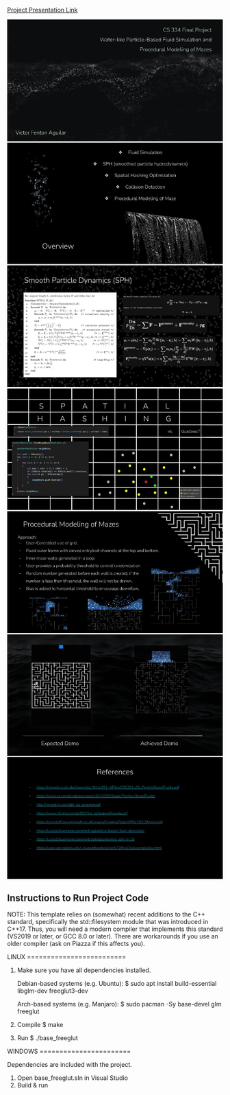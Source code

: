 [Project Presentation Link](https://docs.google.com/presentation/d/12ouvF6Ls6MimSQjaM6DPuJI-VxBgHWZRlfyxwE2-FNE/edit?usp=sharing)

![alt text](https://github.com/Victorfenton11/FluidSimulation/blob/main/images/slide0.jpg?raw=true)
![alt text](https://github.com/Victorfenton11/FluidSimulation/blob/main/images/slide1.jpg?raw=true)
![alt text](https://github.com/Victorfenton11/FluidSimulation/blob/main/images/slide2.jpg?raw=true)
![alt text](https://github.com/Victorfenton11/FluidSimulation/blob/main/images/slide3.jpg?raw=true)
![alt text](https://github.com/Victorfenton11/FluidSimulation/blob/main/images/slide4.jpg?raw=true)
![alt text](https://github.com/Victorfenton11/FluidSimulation/blob/main/images/slide5.jpg?raw=true)
![alt text](https://github.com/Victorfenton11/FluidSimulation/blob/main/images/slide6.jpg?raw=true)


<h2>Instructions to Run Project Code</h2>

NOTE: This template relies on (somewhat) recent additions to
the C++ standard, specifically the std::filesystem module that
was introduced in C++17. Thus, you will need a modern compiler
that implements this standard (VS2019 or later, or GCC 8.0 or
later). There are workarounds if you use an older compiler (ask
on Piazza if this affects you).


LINUX =========================

1. Make sure you have all dependencies installed.

	Debian-based systems (e.g. Ubuntu):
	$ sudo apt install build-essential libglm-dev freeglut3-dev

	Arch-based systems (e.g. Manjaro):
	$ sudo pacman -Sy base-devel glm freeglut

2. Compile
	$ make

3. Run
	$ ./base_freeglut




WINDOWS =======================

Dependencies are included with the project.

1. Open base_freeglut.sln in Visual Studio
2. Build & run

